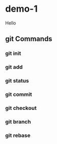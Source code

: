 # demo-1

Hello

## git Commands

### git init
### git add 
### git status 
### git commit 
### git checkout 
### git branch
### git rebase
 